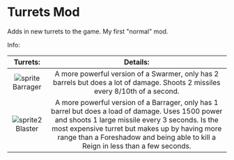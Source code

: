 # Turrets Mod

Adds in new turrets to the game.
My first "normal" mod.



Info:

|Turrets:|Details:|
|:------:|:------:|
![sprite](https://github.com/SMOLKEYS/turrets-mod/blob/master/sprites/blocks/turrets/barrager.png)Barrager|A more powerful version of a Swarmer, only has 2 barrels but does a lot of damage. Shoots 2 missiles every 8/10th of a second.
![sprite2](https://github.com/SMOLKEYS/turrets-mod/blob/master/sprites/blocks/turrets/blaster.png)Blaster|A more powerful version of a Barrager, only has 1 barrel but does a load of damage. Uses 1500 power and shoots 1 large missile every 3 seconds. Is the most expensive turret but makes up by having more range than a Foreshadow and being able to kill a Reign in less than a few seconds.
